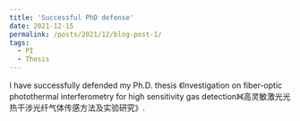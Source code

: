 ```yaml
---
title: 'Successful PhD defense'
date: 2021-12-15
permalink: /posts/2021/12/blog-post-1/
tags:
  - PI
  - Thesis
---
```


 I have successfully defended my Ph.D. thesis 《Investigation on fiber-optic photothermal interferometry for high sensitivity gas detection》《高灵敏激光光热干涉光纤气体传感方法及实验研究》.
